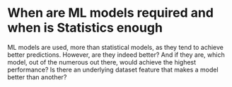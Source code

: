 # When are ML models required and when is Statistics enough
ML models are used, more than statistical models, as they tend to achieve better predictions. However, are they indeed better? And if they are, which model, out of the numerous out there, would achieve the highest performance? Is there an underlying dataset feature that makes a model better than another?

